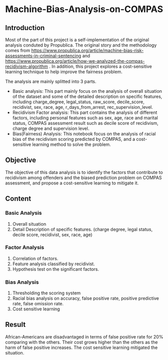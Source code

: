 # Machine-Bias-Analysis-on-COMPAS

## Introduction
Most of the part of this project is a self-implementation of the original analysis conduted by Propublica. The original story and the methodology comes from https://www.propublica.org/article/machine-bias-risk-assessments-in-criminal-sentencing and https://www.propublica.org/article/how-we-analyzed-the-compas-recidivism-algorithm . In addition, this project explores a cost-sensitive learning technique to help improve the fairness problem.

The analysis are mainly splitted into 3 parts. 
- Basic analysis: This part mainly focus on the analysis of overall situation of the dataset and some of the detailed description on specific features, including charge_degree, legal_status, raw_score, decile_score, recidivist, sex, race, age, r_days_from_arrest, rec_supervision_level. 
- Recidivism Factor analysis: This part contains the analysis of different factors, including personal features such as sex, age, race and marital status, COMPAS assessment result such as decile score of recidivism, charge degree and supervision level.
- Bias(Fairness) Analysis: This notebook focus on the analysis of racial bias of the recidivism scoring predicted by COMPAS, and a cost-sensitive learning method to solve the problem.

## Objective
The objective of this data analysis is to identify the factors that contribute to recidivism among offenders and the biased prediction problem on COMPAS assessment, and propose a cost-sensitive learning to mitigate it. 

## Content

### Basic Analysis
1. Overall situation
2. Detail Description of specific features. (charge degree, legal status, decile score, recidivist, sex, race, age)

### Factor Analysis
1. Correlation of factors.
2. Feature analysis classified by recidivist. 
3. Hypothesis test on the significant factors. 

### Bias Analysis
1. Thresholding the scoring system
2. Racial bias analysis on accuracy, false positive rate, positive predictive rate, false omission rate.
3. Cost sensitive learning

## Result
African-Americans are disadvantaged in terms of false positive rate for 20% comparing with the others. Their cost grows higher than the others as the harm of false positive increases. The cost sensitive learning mitigated the situation.

